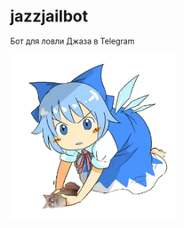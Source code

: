 # jazzjailbot
Бот для ловли Джаза в Telegram

<img src="./cat.png" align="left" width="300" height="300">
